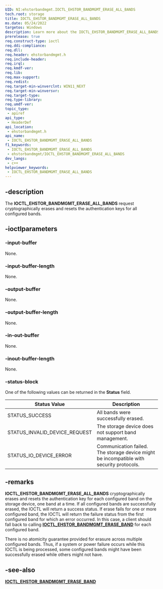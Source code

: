 ```yaml
---
UID: NI:ehstorbandmgmt.IOCTL_EHSTOR_BANDMGMT_ERASE_ALL_BANDS
tech.root: storage
title: IOCTL_EHSTOR_BANDMGMT_ERASE_ALL_BANDS
ms.date: 05/24/2022
targetos: Windows
description: Learn more about the IOCTL_EHSTOR_BANDMGMT_ERASE_ALL_BANDS IOCTL.
prerelease: true
req.construct-type: ioctl
req.ddi-compliance: 
req.dll: 
req.header: ehstorbandmgmt.h
req.include-header: 
req.irql: 
req.kmdf-ver: 
req.lib: 
req.max-support: 
req.redist: 
req.target-min-winverclnt: WIN11_NEXT
req.target-min-winversvr: 
req.target-type: 
req.type-library: 
req.umdf-ver: 
topic_type:
 - apiref
api_type:
 - HeaderDef
api_location:
 - ehstorbandmgmt.h
api_name:
 - IOCTL_EHSTOR_BANDMGMT_ERASE_ALL_BANDS
f1_keywords:
 - IOCTL_EHSTOR_BANDMGMT_ERASE_ALL_BANDS
 - ehstorbandmgmt/IOCTL_EHSTOR_BANDMGMT_ERASE_ALL_BANDS
dev_langs:
 - c++
helpviewer_keywords:
 - IOCTL_EHSTOR_BANDMGMT_ERASE_ALL_BANDS
---
```


## -description

The **IOCTL_EHSTOR_BANDMGMT_ERASE_ALL_BANDS** request cryptographically erases and resets the authentication keys for all configured bands.

## -ioctlparameters

### -input-buffer

None.

### -input-buffer-length

None.

### -output-buffer

None.

### -output-buffer-length

None.

### -in-out-buffer

None.

### -inout-buffer-length

None.

### -status-block

One of the following values can be returned in the **Status** field.

| Status Value | Description |
| ------------ | ----------- |
| STATUS_SUCCESS                | All bands were successfully erased. |
| STATUS_INVALID_DEVICE_REQUEST | The storage device does not support band management. |
| STATUS_IO_DEVICE_ERROR        | Communication failed. The storage device might be incompatible with security protocols. |

## -remarks

**IOCTL_EHSTOR_BANDMGMT_ERASE_ALL_BANDS** cryptographically erases and resets the authentication key for each configured band on the storage device, one band at a time. If all configured bands are successfully erased, the IOCTL will return a success status. If erase fails for one or more configured band, the IOCTL will return the failure status from the first configured band for which an error occurred. In this case, a client should fall back to calling [**IOCTL_EHSTOR_BANDMGMT_ERASE_BAND**](ni-ehstorbandmgmt-ioctl_ehstor_bandmgmt_erase_band.md) for each configured band.

There is no atomicity guarantee provided for erasure across multiple configured bands. Thus, if a system or power failure occurs while this IOCTL is being processed, some configured bands might have been successfully erased while others might not have.

## -see-also

[**IOCTL_EHSTOR_BANDMGMT_ERASE_BAND**](ni-ehstorbandmgmt-ioctl_ehstor_bandmgmt_erase_band.md)
